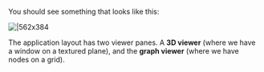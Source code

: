 You should see something that looks like this:

![|562x384](https://lh4.googleusercontent.com/6Ieqa8-41mQf2DkJVSamkeGh23Ax2V523GyhEhl6EUFYCg_tIyZAj9U8q7Udi_d3SO3SQKgXlWjEbFuokHXPqi6e0DZQo47geN-A5DGioW9L5CqV-wR-CJeNaPSpDjoVHBVPz3kkmCmW6x0Z0Kbc-S_eG9n5bOlv4IRFFrUxlxJ86SlDQw7pFLdRFw)

The application layout has two viewer panes. A **3D viewer** (where we have a window on a textured plane), and the **graph viewer** (where we have nodes on a grid).